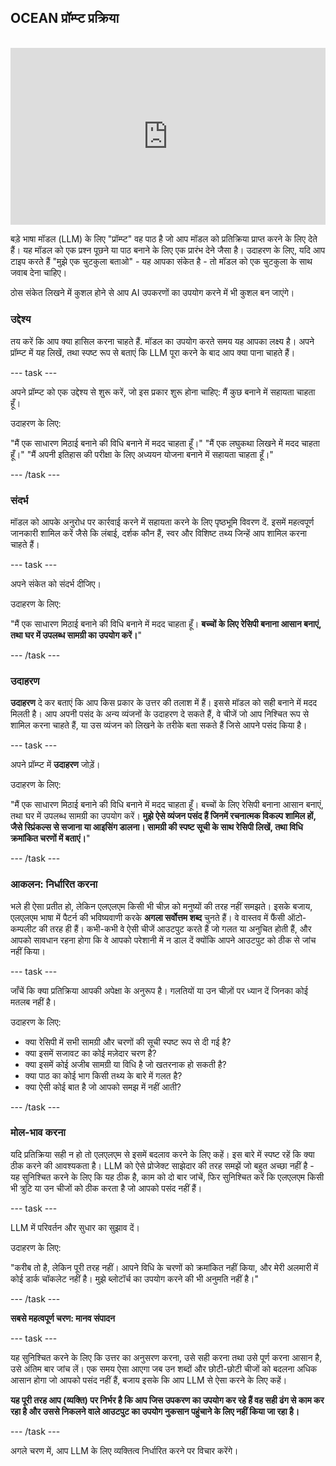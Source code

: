 ## OCEAN प्रॉम्प्ट प्रक्रिया

<html>
<br>
  <div style="position: relative; overflow: hidden; padding-top: 56.25%;">
    <iframe style="position: absolute; top: 0; left: 0; right: 0; width: 100%; height: 100%; border: none;" src="https://www.youtube.com/embed/bRkeVdvYcTU?rel=0&cc_load_policy=1" allowfullscreen allow="accelerometer; autoplay; clipboard-write; encrypted-media; gyroscope; picture-in-picture; web-share">
    </iframe>
  </div>
</html>

बड़े भाषा मॉडल (LLM) के लिए "प्रॉम्प्ट" वह पाठ है जो आप मॉडल को प्रतिक्रिया प्राप्त करने के लिए देते हैं। यह मॉडल को एक प्रश्न पूछने या पाठ बनाने के लिए एक प्रारंभ देने जैसा है। उदाहरण के लिए, यदि आप टाइप करते हैं "मुझे एक चुटकुला बताओ" - यह आपका संकेत है - तो मॉडल को एक चुटकुला के साथ जवाब देना चाहिए।

ठोस संकेत लिखने में कुशल होने से आप AI उपकरणों का उपयोग करने में भी कुशल बन जाएंगे।

### उद्देश्य

तय करें कि आप क्या हासिल करना चाहते हैं. मॉडल का उपयोग करते समय यह आपका लक्ष्य है। अपने प्रॉम्प्ट में यह लिखें, तथा स्पष्ट रूप से बताएं कि LLM पूरा करने के बाद आप क्या पाना चाहते हैं।

\--- task ---

अपने प्रॉम्प्ट को एक उद्देश्य से शुरू करें, जो इस प्रकार शुरू होना चाहिए: मैं कुछ बनाने में सहायता चाहता हूँ।

उदाहरण के लिए:

"मैं एक साधारण मिठाई बनाने की विधि बनाने में मदद चाहता हूँ।"
"मैं एक लघुकथा लिखने में मदद चाहता हूँ।"
"मैं अपनी इतिहास की परीक्षा के लिए अध्ययन योजना बनाने में सहायता चाहता हूँ।"

\--- /task ---

### संदर्भ

मॉडल को आपके अनुरोध पर कार्रवाई करने में सहायता करने के लिए पृष्ठभूमि विवरण दें. इसमें महत्वपूर्ण जानकारी शामिल करें जैसे कि लंबाई, दर्शक कौन हैं, स्वर और विशिष्ट तथ्य जिन्हें आप शामिल करना चाहते हैं।

\--- task ---

अपने संकेत को संदर्भ दीजिए।

उदाहरण के लिए:

"मैं एक साधारण मिठाई बनाने की विधि बनाने में मदद चाहता हूँ। **बच्चों के लिए रेसिपी बनाना आसान बनाएं, तथा घर में उपलब्ध सामग्री का उपयोग करें।**"

\--- /task ---

### उदाहरण

**उदाहरण** दे कर बताएं कि आप किस प्रकार के उत्तर की तलाश में हैं। इससे मॉडल को सही बनाने में मदद मिलती है। आप अपनी पसंद के अन्य व्यंजनों के उदाहरण दे सकते हैं, वे चीजें जो आप निश्चित रूप से शामिल करना चाहते हैं, या उस व्यंजन को लिखने के तरीके बता सकते हैं जिसे आपने पसंद किया है।

\--- task ---

अपने प्रॉम्प्ट में **उदाहरण** जोड़ें।

उदाहरण के लिए:

"मैं एक साधारण मिठाई बनाने की विधि बनाने में मदद चाहता हूँ। बच्चों के लिए रेसिपी बनाना आसान बनाएं, तथा घर में उपलब्ध सामग्री का उपयोग करें। **मुझे ऐसे व्यंजन पसंद हैं जिनमें रचनात्मक विकल्प शामिल हों, जैसे स्प्रिंकल्स से सजाना या आइसिंग डालना। सामग्री की स्पष्ट सूची के साथ रेसिपी लिखें, तथा विधि क्रमांकित चरणों में बताएं।**"

\--- /task ---

### आकलन: निर्धारित करना

भले ही ऐसा प्रतीत हो, लेकिन एलएलएम किसी भी चीज़ को मनुष्यों की तरह नहीं समझते। इसके बजाय, एलएलएम भाषा में पैटर्न की भविष्यवाणी करके **अगला सर्वोत्तम शब्द** चुनते हैं। वे वास्तव में फैंसी ऑटो-कम्पलीट की तरह ही हैं। कभी-कभी वे ऐसी चीजें आउटपुट करते हैं जो गलत या अनुचित होती हैं, और आपको सावधान रहना होगा कि वे आपको परेशानी में न डाल दें क्योंकि आपने आउटपुट को ठीक से जांच नहीं किया।

\--- task ---

जाँचें कि क्या प्रतिक्रिया आपकी अपेक्षा के अनुरूप है। गलतियों या उन चीज़ों पर ध्यान दें जिनका कोई मतलब नहीं है।

उदाहरण के लिए:

- क्या रेसिपी में सभी सामग्री और चरणों की सूची स्पष्ट रूप से दी गई है?
- क्या इसमें सजावट का कोई मज़ेदार चरण है?
- क्या इसमें कोई अजीब सामग्री या विधि है जो खतरनाक हो सकती है?
- क्या पाठ का कोई भाग किसी तथ्य के बारे में गलत है?
- क्या ऐसी कोई बात है जो आपको समझ में नहीं आती?

\--- /task ---

### मोल-भाव करना

यदि प्रतिक्रिया सही न हो तो एलएलएम से इसमें बदलाव करने के लिए कहें। इस बारे में स्पष्ट रहें कि क्या ठीक करने की आवश्यकता है। LLM को ऐसे प्रोजेक्ट साझेदार की तरह समझें जो बहुत अच्छा नहीं है - यह सुनिश्चित करने के लिए कि यह ठीक है, काम को दो बार जांचें, फिर सुनिश्चित करें कि एलएलएम किसी भी त्रुटि या उन चीजों को ठीक करता है जो आपको पसंद नहीं हैं।

\--- task ---

LLM में परिवर्तन और सुधार का सुझाव दें।

उदाहरण के लिए:

"करीब तो है, लेकिन पूरी तरह नहीं। आपने विधि के चरणों को क्रमांकित नहीं किया, और मेरी अलमारी में कोई डार्क चॉकलेट नहीं है। मुझे ब्लोटॉर्च का उपयोग करने की भी अनुमति नहीं है।"

\--- /task ---

**सबसे महत्वपूर्ण चरण: मानव संपादन**

\--- task ---

यह सुनिश्चित करने के लिए कि उत्तर का अनुसरण करना, उसे सही करना तथा उसे पूर्ण करना आसान है, उसे अंतिम बार जांच लें। एक समय ऐसा आएगा जब उन शब्दों और छोटी-छोटी चीजों को बदलना अधिक आसान होगा जो आपको पसंद नहीं हैं, बजाय इसके कि आप LLM से ऐसा करने के लिए कहें।

**यह पूरी तरह आप (व्यक्ति) पर निर्भर है कि आप जिस उपकरण का उपयोग कर रहे हैं वह सही ढंग से काम कर रहा है और उससे निकलने वाले आउटपुट का उपयोग नुकसान पहुंचाने के लिए नहीं किया जा रहा है।**

\--- /task ---

अगले चरण में, आप LLM के लिए व्यक्तित्व निर्धारित करने पर विचार करेंगे।
